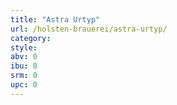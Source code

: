```yaml
---
title: "Astra Urtyp"
url: /holsten-brauerei/astra-urtyp/
category: 
style: 
abv: 0
ibu: 0
srm: 0
upc: 0
---
```


